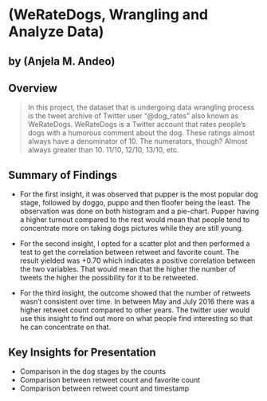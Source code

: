# (WeRateDogs, Wrangling and Analyze Data)
## by (Anjela M. Andeo)


## Overview 
> In this project, the dataset that is undergoing data wrangling process is the tweet archive of Twitter user “@dog_rates” also known as WeRateDogs. WeRateDogs is a Twitter account that rates people’s dogs with a humorous comment about the dog. These ratings almost always have a denominator of 10. The numerators, though? Almost always greater than 10. 11/10, 12/10, 13/10, etc.
## Summary of Findings

- For the first insight, it was observed that pupper is the most popular dog stage, followed by doggo, puppo and then floofer being the least. The observation was done on both histogram and a pie-chart. Pupper having a higher turnout compared to the rest would mean that people tend to concentrate more on taking dogs pictures while they are still young.
- For the second insight, I opted for a scatter plot and then performed a test to get the correlation between retweet and favorite count. The result yielded was +0.70 which indicates a positive correlation between the two variables. That would mean that the higher the number of tweets the  higher the possibility for it to be retweeted.

- For the third insight, the outcome showed that the number of retweets wasn’t consistent over time. In between May and July 2016 there was a higher retweet count compared to other years.  The twitter user would use this insight to find out more on what people find interesting so that he can concentrate on that.

## Key Insights for Presentation
- Comparison in the dog stages by the counts
- Comparison between retweet count and favorite count
- Comparison between retweet count and timestamp

